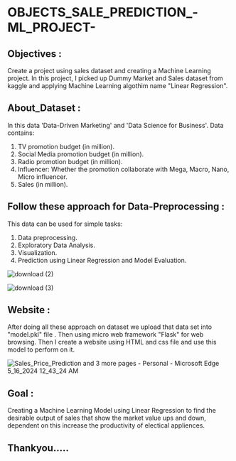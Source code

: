 # OBJECTS_SALE_PREDICTION_-ML_PROJECT-


## Objectives :
Create a project using sales dataset and creating a Machine Learning project. In this project, I picked up Dummy Market and Sales dataset from kaggle and applying Machine Learning algothim name "Linear Regression".


## About_Dataset :

In this data  'Data-Driven Marketing' and 'Data Science for Business'. Data contains:

1. TV promotion budget (in million).
2. Social Media promotion budget (in million).
3. Radio promotion budget (in million).
4. Influencer: Whether the promotion collaborate with Mega, Macro, Nano, Micro influencer.
5. Sales (in million).


## Follow these approach for Data-Preprocessing :

This data can be used for simple tasks:

1. Data preprocessing.
2. Exploratory Data Analysis.
3. Visualization.
4. Prediction using Linear Regression and Model Evaluation.


![download (2)](https://github.com/KingshSharma/OBJECTS_SALE_PREDICTION_-ML_PROJECT-/assets/169580990/a01e5523-a3d0-4a9c-84cd-38dd90c1f797)

![download (3)](https://github.com/KingshSharma/OBJECTS_SALE_PREDICTION_-ML_PROJECT-/assets/169580990/3a9bba4f-2d5e-4873-84c9-f40d1c2785b2)

## Website :
After doing all these approach on dataset we upload that data set into "model.pkl" file . Then using micro web framework "Flask" for web browsing. Then I create a website using HTML and css file and use this model to perform on it.


![Sales_Price_Prediction and 3 more pages - Personal - Microsoft​ Edge 5_16_2024 12_43_24 AM](https://github.com/KingshSharma/OBJECTS_SALE_PREDICTION_-ML_PROJECT-/assets/169580990/fd79fdad-62d4-4027-8a66-98a2bcd87f57)




## Goal :
Creating a Machine Learning Model using Linear Regression to find the desirable output of sales that show the market value ups and down, dependent on this increase the productivity of electical appliences.


## Thankyou.....
